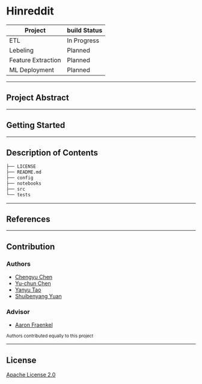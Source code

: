 # Hinreddit

Project|build Status
---|---
ETL | In Progress
Lebeling | Planned
Feature Extraction| Planned
ML Deployment | Planned

----

## Project Abstract

----

## Getting Started

----

## Description of Contents

``` bash
├── LICENSE
├── README.md
├── config
├── notebooks
├── src
└── tests
```

----

## References

----

## Contribution

### Authors

- [Chengyu Chen](https://github.com/anniechen0127)
- [Yu-chun Chen](https://github.com/yuc330)
- [Yanyu Tao](https://github.com/lilytaoyy)
- [Shuibenyang Yuan](https://github.com/shy166)

### Advisor

- [Aaron Fraenkel](https://afraenkel.github.io/)

<sup>Authors contributed equally to this project</sup>

----

## License

[Apache License 2.0](LICENSE)